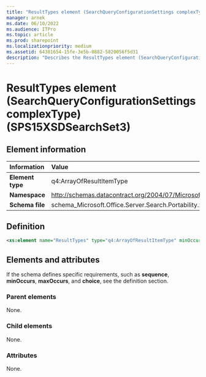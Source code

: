 ```yaml
---
title: "ResultTypes element (SearchQueryConfigurationSettings complexType) (SPS15XSDSearchSet3)"
manager: arnek
ms.date: 06/10/2022
ms.audience: ITPro
ms.topic: article
ms.prod: sharepoint
ms.localizationpriority: medium
ms.assetid: 64381654-15fe-3e5b-0882-5820056f5d31
description: "Describes the ResultTypes element (SearchQueryConfigurationSettings complexType) (SPS15XSDSearchSet3)."
---
```


# ResultTypes element (SearchQueryConfigurationSettings complexType) (SPS15XSDSearchSet3)


## Element information 

|Information|Value|
|:-----|:-----|
|**Element type** |q4:ArrayOfResultItemType |
|**Namespace** |http://schemas.datacontract.org/2004/07/Microsoft.Office.Server.Search.Portability |
|**Schema file** |schema_Microsoft.Office.Server.Search.Portability.xsd |
   
## Definition

```XML
<xs:element name="ResultTypes" type="q4:ArrayOfResultItemType" minOccurs="0"></xs:element>

```

## Elements and attributes

If the schema defines specific requirements, such as **sequence**, **minOccurs**, **maxOccurs**, and **choice**, see the definition section. 
  
### Parent elements

None.
  
### Child elements

None.
  
### Attributes

None.
  

